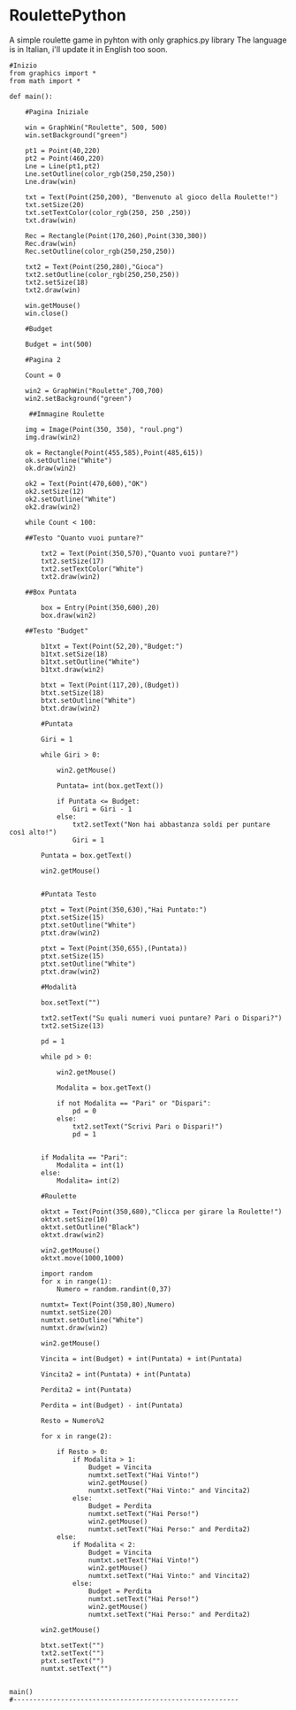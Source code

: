 # RoulettePython
A simple roulette game in pyhton with only graphics.py library
The language is in Italian, i'll update it in English too soon.

    #Inizio
    from graphics import *
    from math import *

    def main():

        #Pagina Iniziale

        win = GraphWin("Roulette", 500, 500)
        win.setBackground("green")

        pt1 = Point(40,220)
        pt2 = Point(460,220)
        Lne = Line(pt1,pt2)
        Lne.setOutline(color_rgb(250,250,250))
        Lne.draw(win)

        txt = Text(Point(250,200), "Benvenuto al gioco della Roulette!")
        txt.setSize(20)
        txt.setTextColor(color_rgb(250, 250 ,250))
        txt.draw(win)

        Rec = Rectangle(Point(170,260),Point(330,300))
        Rec.draw(win)
        Rec.setOutline(color_rgb(250,250,250))

        txt2 = Text(Point(250,280),"Gioca")
        txt2.setOutline(color_rgb(250,250,250))
        txt2.setSize(18)
        txt2.draw(win)

        win.getMouse()
        win.close()

        #Budget

        Budget = int(500)

        #Pagina 2

        Count = 0

        win2 = GraphWin("Roulette",700,700)
        win2.setBackground("green")

         ##Immagine Roulette

        img = Image(Point(350, 350), "roul.png")
        img.draw(win2)

        ok = Rectangle(Point(455,585),Point(485,615))
        ok.setOutline("White")
        ok.draw(win2)

        ok2 = Text(Point(470,600),"OK")
        ok2.setSize(12)
        ok2.setOutline("White")
        ok2.draw(win2)

        while Count < 100:

        ##Testo "Quanto vuoi puntare?"

            txt2 = Text(Point(350,570),"Quanto vuoi puntare?")
            txt2.setSize(17)
            txt2.setTextColor("White")
            txt2.draw(win2)

        ##Box Puntata

            box = Entry(Point(350,600),20)
            box.draw(win2)

        ##Testo "Budget"

            b1txt = Text(Point(52,20),"Budget:")
            b1txt.setSize(18)
            b1txt.setOutline("White")
            b1txt.draw(win2)

            btxt = Text(Point(117,20),(Budget))
            btxt.setSize(18)
            btxt.setOutline("White")
            btxt.draw(win2)

            #Puntata

            Giri = 1

            while Giri > 0:

                win2.getMouse()

                Puntata= int(box.getText())

                if Puntata <= Budget:
                    Giri = Giri - 1
                else:
                    txt2.setText("Non hai abbastanza soldi per puntare così alto!")
                    Giri = 1

            Puntata = box.getText()

            win2.getMouse()


            #Puntata Testo

            ptxt = Text(Point(350,630),"Hai Puntato:")
            ptxt.setSize(15)
            ptxt.setOutline("White")
            ptxt.draw(win2)

            ptxt = Text(Point(350,655),(Puntata))
            ptxt.setSize(15)
            ptxt.setOutline("White")
            ptxt.draw(win2)

            #Modalità

            box.setText("")

            txt2.setText("Su quali numeri vuoi puntare? Pari o Dispari?")
            txt2.setSize(13)

            pd = 1

            while pd > 0:

                win2.getMouse()

                Modalita = box.getText()

                if not Modalita == "Pari" or "Dispari":
                    pd = 0
                else:
                    txt2.setText("Scrivi Pari o Dispari!")
                    pd = 1


            if Modalita == "Pari":
                Modalita = int(1)
            else:
                Modalita= int(2)

            #Roulette

            oktxt = Text(Point(350,680),"Clicca per girare la Roulette!")
            oktxt.setSize(10)
            oktxt.setOutline("Black")
            oktxt.draw(win2)

            win2.getMouse()
            oktxt.move(1000,1000)

            import random
            for x in range(1):
                Numero = random.randint(0,37)

            numtxt= Text(Point(350,80),Numero)
            numtxt.setSize(20)
            numtxt.setOutline("White")
            numtxt.draw(win2)

            win2.getMouse()

            Vincita = int(Budget) + int(Puntata) + int(Puntata)

            Vincita2 = int(Puntata) + int(Puntata)

            Perdita2 = int(Puntata)

            Perdita = int(Budget) - int(Puntata)

            Resto = Numero%2

            for x in range(2):

                if Resto > 0:
                    if Modalita > 1:
                        Budget = Vincita
                        numtxt.setText("Hai Vinto!")
                        win2.getMouse()
                        numtxt.setText("Hai Vinto:" and Vincita2)
                    else:
                        Budget = Perdita
                        numtxt.setText("Hai Perso!")
                        win2.getMouse()
                        numtxt.setText("Hai Perso:" and Perdita2)
                else:
                    if Modalita < 2:
                        Budget = Vincita
                        numtxt.setText("Hai Vinto!")
                        win2.getMouse()
                        numtxt.setText("Hai Vinto:" and Vincita2)
                    else:
                        Budget = Perdita
                        numtxt.setText("Hai Perso!")
                        win2.getMouse()
                        numtxt.setText("Hai Perso:" and Perdita2)

            win2.getMouse()

            btxt.setText("")
            txt2.setText("")
            ptxt.setText("")
            numtxt.setText("")


    main()
    #---------------------------------------------------------
